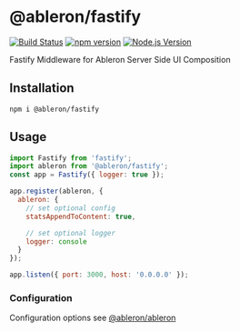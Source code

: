 # @ableron/fastify

[![Build Status](https://github.com/ableron/ableron/actions/workflows/ableron-fastify-verify.yml/badge.svg)](https://github.com/ableron/ableron/actions/workflows/ableron-fastify-verify.yml)
[![npm version](https://badge.fury.io/js/@ableron%2Ffastify.svg)](https://badge.fury.io/js/@ableron%2Ffastify)
[![Node.js Version](https://img.shields.io/badge/Node.js-18+-4EB1BA.svg)](https://nodejs.org/docs/latest-v18.x/api/)

Fastify Middleware for Ableron Server Side UI Composition

## Installation

```shell
npm i @ableron/fastify
```

## Usage

```js
import Fastify from 'fastify';
import ableron from '@ableron/fastify';
const app = Fastify({ logger: true });

app.register(ableron, {
  ableron: {
    // set optional config
    statsAppendToContent: true,

    // set optional logger
    logger: console
  }
});

app.listen({ port: 3000, host: '0.0.0.0' });
```

### Configuration

Configuration options see [@ableron/ableron](https://github.com/ableron/ableron/blob/main/ableron-js/README.md#configuration)
